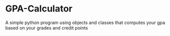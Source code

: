 # GPA-Calculator
 A simple python program using objects and classes that computes your gpa based on your grades and credit points

